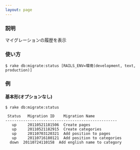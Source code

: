 ```yaml
---
layout: page
---
```

### 説明
マイグレーションの履歴を表示

### 使い方
    $ rake db:migrate:status [RAILS_ENV=環境(development, text, production)]

### 例
#### 基本形(オプションなし)
    $ rake db:migrate:status

     Status   Migration ID    Migration Name
    --------------------------------------------------
       up     20110521181506  Create pages
       up     20110521182915  Create categories
       up     20110703120321  Add position to pages
       up     20110716180121  Add position to categories
      down  20110724110158  Add english name to category
